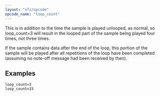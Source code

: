 ```yaml
---
layout: "sfz/opcode"
opcode_name: "loop_count"
---
```

This is in addition to the time the sample is played unlooped, as normal,
so loop_count=3 will result in the looped part of the sample being played
four times, not three times.

If the sample contains data after the end of the loop, this portion of the
sample will be played after all repetitions of the loop have been completed
(assuming no note-off message had been received by then).

## Examples

```
loop_count=3
loop_count=15
```
